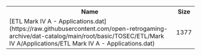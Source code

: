 <table>
<tr><th>Name</th><th>Size</th></tr>
<tr><td>[ETL Mark IV A - Applications.dat](https://raw.githubusercontent.com/open-retrogaming-archive/dat-catalog/main/root/basic/TOSEC/ETL/Mark IV A/Applications/ETL Mark IV A - Applications.dat)</td><td>1377</td></tr>
</table>
